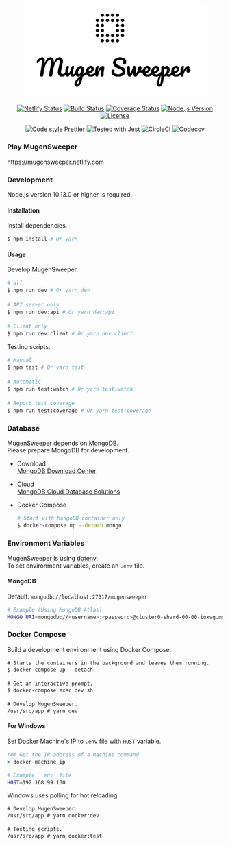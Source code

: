 <h2 align="center"><img src="static/logo.png" alt="MugenSweeper" width="427"></h2>

<p align="center">
  <a href="https://app.netlify.com/sites/mugensweeper/deploys"><img src="https://api.netlify.com/api/v1/badges/7dfe5b91-df5e-49e8-9948-6db6e228d6f4/deploy-status" alt="Netlify Status"></a>
  <a href="https://circleci.com/gh/hackersjail/mugensweeper"><img src="https://badgen.net/circleci/github/hackersjail/mugensweeper/master?icon=circleci&label=build" alt="Build Status"></a>
  <a href="https://codecov.io/gh/hackersjail/mugensweeper"><img src="https://badgen.net/codecov/c/github/hackersjail/mugensweeper?icon=codecov&label=coverage" alt="Coverage Status"></a>
  <a href="https://nodejs.org/dist/latest-v10.x/docs/api/"><img src="https://badgen.net/badge/node/>%3D10.13.0/green" alt="Node.js Version"></a>
  <a href="https://github.com/hackersjail/mugensweeper/blob/master/LICENSE"><img src="https://badgen.net/badge/license/MIT/blue" alt="License"></a>
  <!-- <a href="#"><img src="https://badgen.net/badge/chat/join%20us/7289DA?icon=discord" alt="Chat"></a> -->
</p>

<p align="center">
  <a href="https://prettier.io/"><img src="https://badgen.net/badge/code%20style/Prettier/FF69B4" alt="Code style Prettier"></a>
  <a href="https://jestjs.io/"><img src="https://jestjs.io/img/jest-badge.svg" alt="Tested with Jest"></a>
  <a href="https://circleci.com/"><img src="https://badgen.net/badge//CircleCI/04AA51?icon=circleci" alt="CircleCI"></a>
  <a href="https://codecov.io/"><img src="https://badgen.net/badge//Codecov/E03997?icon=codecov" alt="Codecov"></a>
  <!-- <a href="https://discordapp.com/"><img src="https://badgen.net/badge//Discord/7289DA?icon=discord" alt="Discord"></a> -->
</p>

### Play MugenSweeper

<https://mugensweeper.netlify.com>

### Development

Node.js version 10.13.0 or higher is required.

#### Installation

Install dependencies.

```bash
$ npm install # Or yarn
```

#### Usage

Develop MugenSweeper.

```bash
# all
$ npm run dev # Or yarn dev

# API server only
$ npm run dev:api # Or yarn dev:api

# Client only
$ npm run dev:client # Or yarn dev:client
```

Testing scripts.

```bash
# Manual
$ npm test # Or yarn test

# Automatic
$ npm run test:watch # Or yarn test:watch

# Report test coverage
$ npm run test:coverage # Or yarn test:coverage
```

### Database

MugenSweeper depends on [MongoDB](https://docs.mongodb.com/).  
Please prepare MongoDB for development.

- Download  
  [MongoDB Download Center](https://www.mongodb.com/download-center/community)
- Cloud  
  [MongoDB Cloud Database Solutions](https://www.mongodb.com/cloud)
- Docker Compose

  ```bash
  # Start with MongoDB container only
  $ docker-compose up --detach mongo
  ```

### Environment Variables

MugenSweeper is using [dotenv](https://github.com/motdotla/dotenv#readme).  
To set environment variables, create an `.env` file.

#### MongoDB

Default: `mongodb://localhost:27017/mugensweeper`

```bash
# Example (Using MongoDB Atlas)
MONGO_URI=mongodb://<username>:<password>@cluster0-shard-00-00-iuxvg.mongodb.net:27017...
```

### Docker Compose

Build a development environment using Docker Compose.

```
# Starts the containers in the background and leaves them running.
$ docker-compose up --detach

# Get an interactive prompt.
$ docker-compose exec dev sh

# Develop MugenSweeper.
/usr/src/app # yarn dev
```

#### For Windows

Set Docker Machine's IP to `.env` file with `HOST` variable.

```bat
rem Get the IP address of a machine command
> docker-machine ip
```

```bash
# Example `.env` file
HOST=192.168.99.100
```

Windows uses polling for hot reloading.

```
# Develop MugenSweeper.
/usr/src/app # yarn docker:dev

# Testing scripts.
/usr/src/app # yarn docker:test
```
